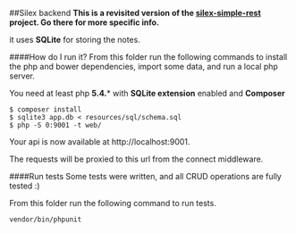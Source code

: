 ##Silex backend
**This is a revisited version of the [silex-simple-rest](https://github.com/vesparny/silex-simple-rest) project. Go there for more specific info.**

it uses **SQLite** for storing the notes.

####How do I run it?
From this folder run the following commands to install the php and bower dependencies, import some data, and run a local php server.

You need at least php **5.4.*** with **SQLite extension** enabled and **Composer**
    
    $ composer install 
    $ sqlite3 app.db < resources/sql/schema.sql
    $ php -S 0:9001 -t web/
    
Your api is now available at http://localhost:9001.

The requests will be proxied to this url from the connect middleware.

####Run tests
Some tests were written, and all CRUD operations are fully tested :)

From this folder run the following command to run tests.
    
    vendor/bin/phpunit 







